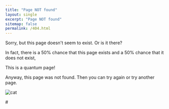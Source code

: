 ```yaml
---
title: "Page NOT found"
layout: single
excerpt: "Page NOT found"
sitemap: false
permalink: /404.html
---
```


Sorry, but this page doesn't seem to exist. Or is it there?

In fact, there is a 50% chance that this page exists and a 50% chance that it does not exist,

This is a quantum page!


Anyway, this page was not found. Then you can try again or try another page.


<img src="{{ site.url }}{{ site.baseurl }}/images/andre.png" alt="cat">

<div id="text"></div>

<div id="imagem"></div>


<script>
var y = Math.floor((Math.random() * 2) + 1);
var greet;
var imgDir;

if (y == 1) {
  greet = "The page exists!";
  <img src="{{ site.url }}{{ site.baseurl }}/images/andre.png" alt="cat">
} else  {
  greet = "The page does not exists!";
  <img src="{{ site.url }}{{ site.baseurl }}/images/andre.png" alt="cat">
}
</script>


<script>
document.getElementById("text").innerHTML = greet;

</script>

#<script>
#document.getElementById("imagem").innerHTML = imgDir;
#document.getElementById("imagem").src = imgDir;

#</script>
